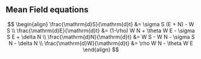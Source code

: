 ## Mean Field equations

$$
\begin{align}
\frac{\mathrm{d}S}{\mathrm{d}t} &= \sigma S (E + N) - W S \\
\frac{\mathrm{d}E}{\mathrm{d}t} &= (1-\rho) W N + \theta W E - \sigma S E + \delta N \\
\frac{\mathrm{d}N}{\mathrm{d}t} &= W S - W N - \sigma S N - \delta N \\
\frac{\mathrm{d}W}{\mathrm{d}t} &= \rho W N - \theta W E
\end{align}
$$
